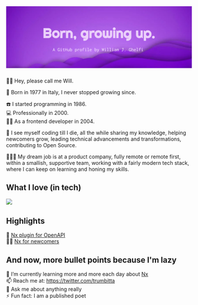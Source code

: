 # ![Born, growing up. A GitHub profile by William J. Ghelfi](header.jpeg)

👋🏻 Hey, please call me Will.

🐣 Born in 1977 in Italy, I never stopped growing since.

☎️ I started programming in 1986.  
💻 Professionally in 2000.  
💅🏻 As a frontend developer in 2004.

🔮 I see myself coding till I die, all the while sharing my knowledge, helping newcomers grow, leading technical advancements and transformations, contributing to Open Source.

👨🏻‍💻 My dream job is at a product company, fully remote or remote first, within a smallish, supportive team, working with a fairly modern tech stack, where I can keep on learning and honing my skills.

## What I love (in tech)

<a href="https://git.io/typing-svg" style="display:inline-flex;align-items:center;" title="frontend+development, remote work, UX, FrontendOps, content+marketing, a11y, Nrwl+Nx. -Made with Typing SVG."><img src="https://readme-typing-svg.herokuapp.com?color=913CD2&size=30&vCenter=true&lines=frontend+development;UX;FrontendOps;content+marketing;a11y;Nrwl+Nx" /></a>

## Highlights

🤖 [Nx plugin for OpenAPI](https://github.com/trumbitta/nx-trumbitta/tree/main/packages/nx-plugin-openapi)  
✍🏻 [Nx for newcomers](https://trumbitta.hashnode.dev/series/nx)  

## And now, more bullet points because I'm lazy

🌱 I’m currently learning more and more each day about [Nx](https://github.com/nrwl/nx)  
📫 Reach me at: https://twitter.com/trumbitta  
💬 Ask me about anything really  
⚡ Fun fact: I am a published poet
